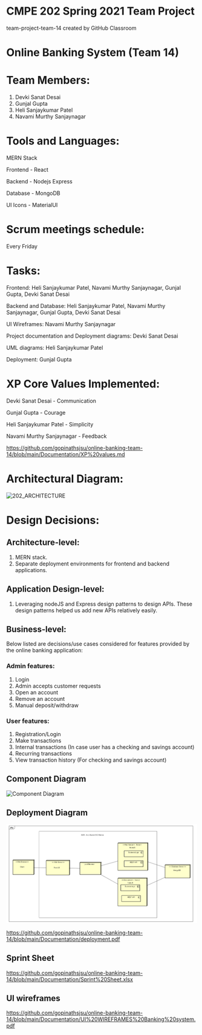 # CMPE 202 Spring 2021 Team Project
team-project-team-14 created by GitHub Classroom

# Online Banking System (Team 14)

# Team Members:
1. Devki Sanat Desai
2. Gunjal Gupta
3. Heli Sanjaykumar Patel
4. Navami Murthy Sanjaynagar

# Tools and Languages:
MERN Stack

Frontend - React 

Backend - Nodejs Express

Database - MongoDB

UI Icons - MaterialUI

# Scrum meetings schedule:
Every Friday

# Tasks:
Frontend: Heli Sanjaykumar Patel, Navami Murthy Sanjaynagar, Gunjal Gupta,  Devki Sanat Desai

Backend and Database: Heli Sanjaykumar Patel, Navami Murthy Sanjaynagar, Gunjal Gupta,  Devki Sanat Desai

UI Wireframes: Navami Murthy Sanjaynagar

Project documentation and Deployment diagrams: Devki Sanat Desai

UML diagrams: Heli Sanjaykumar Patel

Deployment: Gunjal Gupta

# XP Core Values Implemented:
Devki Sanat Desai - Communication

Gunjal Gupta - Courage

Heli Sanjaykumar Patel - Simplicity

Navami Murthy Sanjaynagar - Feedback

https://github.com/gopinathsjsu/online-banking-team-14/blob/main/Documentation/XP%20values.md

# Architectural Diagram:

<img width="610" alt="202_ARCHITECTURE" src="https://user-images.githubusercontent.com/78130620/117390996-fb108c00-aea3-11eb-9e1d-3eb01793d210.png">

# Design Decisions:

## Architecture-level:
1. MERN stack.
2. Separate deployment environments for frontend and backend applications.

## Application Design-level:
1. Leveraging nodeJS and Express design patterns to design APIs. These design patterns helped us add new APIs relatively easily.

## Business-level: 
Below listed are decisions/use cases considered for features provided by the online banking application: 
### Admin features:
1. Login
2. Admin accepts customer requests
3. Open an account
4. Remove an account
5. Manual deposit/withdraw

### User features:
1. Registration/Login
2. Make transactions
3. Internal transactions (In case user has a checking and savings account)
4. Recurring transactions
5. View transaction history (For checking and savings account)

## Component Diagram

![Component Diagram](https://user-images.githubusercontent.com/78130620/118376593-b6f54980-b57d-11eb-85fd-73d3640ec79c.png)


## Deployment Diagram

![](https://github.com/gopinathsjsu/online-banking-team-14/blob/main/Documentation/Deployment%20Diagram.PNG)

https://github.com/gopinathsjsu/online-banking-team-14/blob/main/Documentation/deployment.pdf

## Sprint Sheet

https://github.com/gopinathsjsu/online-banking-team-14/blob/main/Documentation/Sprint%20Sheet.xlsx

## UI wireframes

https://github.com/gopinathsjsu/online-banking-team-14/blob/main/Documentation/UI%20WIREFRAMES%20Banking%20system.pdf
